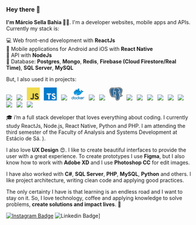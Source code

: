 ### Hey there 👋

**I'm Márcio Sella Bahia 👨‍🚀**. I'm a developer websites, mobile apps and APIs. Currently my stack is: 

:computer: Web front-end development with **ReactJs** <br/>
:iphone: Mobile applications for Android and iOS with **React Native** <br/> 
:satellite: API with **NodeJs** <br/>
:floppy_disk: Database: **Postgres**, **Mongo**, **Redis**, **Firebase (Cloud Firestore/Real Time)**, **SQL Server**, **MySQL** <br/>

But, I also used it in projects: 

<p>
<img src="https://www.creativefreedom.co.uk/wp-content/uploads/2013/03/00-android-4-0_icons.png" height="35px"/>
&nbsp;
<img src="https://www.freepnglogos.com/uploads/apple-logo-png/apple-logo-icon-transparent-png-svg-vector-3.png" height="35px"/>  
&nbsp;  
<img src="https://raw.githubusercontent.com/github/explore/80688e429a7d4ef2fca1e82350fe8e3517d3494d/topics/javascript/javascript.png" height="35px"/>
&nbsp;  
<img src="https://raw.githubusercontent.com/github/explore/80688e429a7d4ef2fca1e82350fe8e3517d3494d/topics/typescript/typescript.png" height="35px"/>
&nbsp;
<img src="https://appmasters.io/static/react-47ce6e77f039020ee2e76a10c1e988e9.png" height="35px"/> 
&nbsp;
<img src="https://raw.githubusercontent.com/github/explore/80688e429a7d4ef2fca1e82350fe8e3517d3494d/topics/docker/docker.png" height="35px"/>
&nbsp;
<img src="https://www.mysql.com/common/logos/logo-mysql-170x115.png" height="35px"/>
&nbsp;
<img src="https://img.icons8.com/color/452/mongodb.png" height="35px"/>
&nbsp;
<img src="https://raw.githubusercontent.com/github/explore/80688e429a7d4ef2fca1e82350fe8e3517d3494d/topics/postgresql/postgresql.png" height="35px"/> 
&nbsp;
<img src="https://cdn4.iconfinder.com/data/icons/redis-2/1451/Untitled-2-512.png" height="35px"/> 
&nbsp;
<img src="https://img.icons8.com/color/452/firebase.png" height="35px" />   
&nbsp;
<img src="https://img.icons8.com/color/452/microsoft-sql-server.png" height="35px" />   
&nbsp;  
<img src="https://seeklogo.com/images/F/figma-logo-E4E21D3AEA-seeklogo.com.png" height="35px" />
&nbsp;  
<img src="https://ioiodesign.com/wp-content/uploads/2020/10/Photoshop-logo.png" height="35px" />    
&nbsp;
<img src="https://img1.gratispng.com/20180415/pjw/kisspng-adobe-xd-user-interface-design-computer-icons-adob-adobe-5ad2fa7cce9f02.2569342615237761248463.jpg" height="35px" />   
&nbsp;
<img src="https://sdtimes.com/wp-content/uploads/2018/04/1_tfZa4vsI6UusJYt_fzvGnQ.png" height="35px" />   
&nbsp;
<img src="https://exportcode.com/wp-content/uploads/2018/08/c.png" height="35px" />   
&nbsp;
<img src="https://code-maven.com/img/python.png" height="35px" />   
</p>

:mortar_board: i’m a full stack developer that loves everything about coding. I currently study ReactJs, Node.js, React Native, Python and PHP. I am attending the third semester of the Faculty of Analysis and Systems Development at Estácio de Sá.
). 


I also love **UX Design** :heart_eyes:. I like to create beautiful interfaces to provide the user with a great experience. To create prototypes I use **Figma**, but I also know how to work with **Adobe XD** and I use **Photoshop CC** for edit images.


I have also worked with **C#**, **SQL Server**, **PHP**, **MySQL**, **Python** and others. I like project architecture, writing clean code and applying good practices. 


The only certainty I have is that learning is an endless road and I want to stay on it. So, I love technology, coffee and applying knowledge to solve problems, **create solutions and impact lives**. :purple_heart:


[![Instagram Badge](https://img.shields.io/badge/-marciobahia.s-6633cc?style=flat-square&labelColor=6633cc&logo=instagram&logoColor=white&link=https://www.instagram.com/marciobahia.s/)](https://www.instagram.com/bahiainspetor/) 
![Linkedin Badge](https://img.shields.io/badge/-Marcio%20Sella%20Bahia-6633cc?style=flat-square&logo=Linkedin&logoColor=white&link=https://www.linkedin.com/in/rodrigo-gon%C3%A7alves-santana/)]
